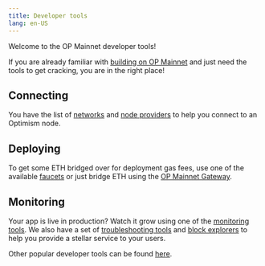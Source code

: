 ```yaml
---
title: Developer tools
lang: en-US
---
```


Welcome to the OP Mainnet developer tools!

If you are already familiar with [building on OP Mainnet](../developers/README.md) and just need the tools to get cracking, you are in the right place!

## Connecting

You have the list of [networks](./networks.md) and [node providers](./providers.md) to help you connect to an Optimism node.

## Deploying

To get some ETH bridged over for deployment gas fees, use one of the available [faucets](./faucets.md) or just bridge ETH using the [OP Mainnet Gateway](https://gateway.optimism.io/).

## Monitoring

Your app is live in production? Watch it grow using one of the [monitoring tools](./monitoring.md). We also have a set of [troubleshooting tools](./debugging.md) and [block explorers](./explorers.md) to help you provide a stellar service to your users.

Other popular developer tools can be found [here](https://www.alchemy.com/ecosystem/optimism).  

